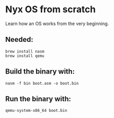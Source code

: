 # Nyx OS from scratch

Learn how an OS works from the very beginning.

## Needed:

```
brew install nasm
brew install qemu
```

## Build the binary with:

```
nasm -f bin boot.asm -o boot.bin
```

## Run the binary with:

```
qemu-system-x86_64 boot.bin
```

